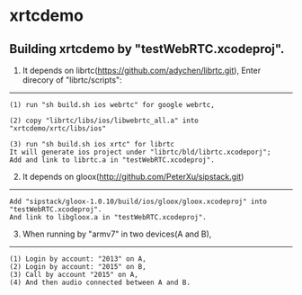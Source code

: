 xrtcdemo
========

Building xrtcdemo by "testWebRTC.xcodeproj".
--------

1. It depends on librtc(https://github.com/adychen/librtc.git), Enter direcory of "librtc/scripts": 
--------
    (1) run "sh build.sh ios webrtc" for google webrtc, 

    (2) copy "librtc/libs/ios/libwebrtc_all.a" into "xrtcdemo/xrtc/libs/ios"

    (3) run "sh build.sh ios xrtc" for librtc
    It will generate ios project under "librtc/bld/librtc.xcodeporj";
    Add and link to librtc.a in "testWebRTC.xcodeproj".

2. It depends on gloox(http://github.com/PeterXu/sipstack.git)
--------
    Add "sipstack/gloox-1.0.10/build/ios/gloox/gloox.xcodeproj" into "testWebRTC.xcodeproj".
    And link to libgloox.a in "testWebRTC.xcodeproj".

3. When running by "armv7" in two devices(A and B),
--------
    (1) Login by account: "2013" on A, 
    (2) Login by account: "2015" on B,
    (3) Call by account "2015" on A,
    (4) And then audio connected between A and B.

